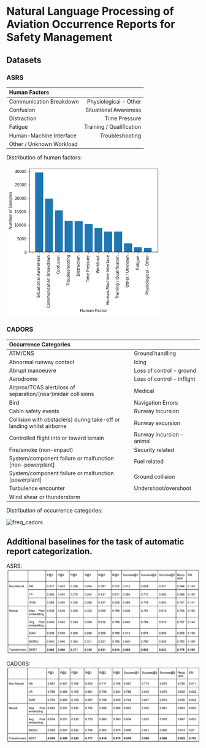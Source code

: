 # Natural Language Processing of Aviation Occurrence Reports for Safety Management

## Datasets
### ASRS
|Human Factors             |                          |
|:-------------------------|-------------------------:|
| Communication Breakdown  | Physiological - Other    |
| Confusion                | Situational Awareness    | 
| Distraction              | Time Pressure            |
| Fatigue                  | Training / Qualification |
| Human-Machine Interface  | Troubleshooting          |
| Other / Unknown Workload |                          |

Distribution of human factors:

![freq_asrs](img/freq_hf.png)


### CADORS
|Occurrence Categories                                                 |                            |
|:---------------------------------------------------------------------|----------------------------|
| ATM/CNS                                                              | Ground handling            |
| Abnormal runway contact                                              | Icing                      |
| Abrupt manoeuvre                                                     | Loss of control - ground   |
| Aerodrome                                                            | Loss of control - inflight |
| Airprox/TCAS alert/loss of separation/(near)midair collisions        | Medical                    |
| Bird                                                                 | Navigation Errors          |
| Cabin safety events                                                  | Runway Incursion           |
| Collision with obstacle(s) during take-off or landing whilst airborne|  Runway excursion          |
| Controlled flight into or toward terrain                             | Runway incursion - animal  |
| Fire/smoke (non-impact)                                              | Security related           |
| System/component failure or malfunction [non-powerplant]             | Fuel related               |
| System/component failure or malfunction [powerplant]                 | Ground collision           | 
| Turbulence encounter                                                 | Undershoot/overshoot       |
| Wind shear or thunderstorm                                           |                            |

Distribution of occurrence categories:

![freq_cadors](img/occ_frq.png)

## Additional baselines for the task of automatic report categorization.

ASRS:
![ASRS](img/classification_ASRS.png)

CADORS:
![Cadors](img/classification_CADORS.png)
